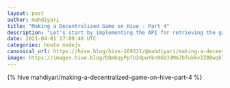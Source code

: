 ```yaml
---
layout: post
author: mahdiyari
title: "Making a Decentralized Game on Hive - Part 4"
description: "Let's start by implementing the API for retrieving the games list. Our API is public so it doesn't require user authentication. The API will just return the data synced from the blockchain."
date: 2021-04-01 17:09:48 UTC
categories: howto nodejs
canonical_url: https://hive.blog/hive-169321/@mahdiyari/making-a-decentralized-game-on-hive-part-4
image: https://images.hive.blog/DQmbqyPpfU2dpwYkn9GVJdMmJbfukkvZZ8Bwqk7epyswP9w/macbook-2617705_1280.jpg
---
```

{% hive mahdiyari/making-a-decentralized-game-on-hive-part-4 %}
